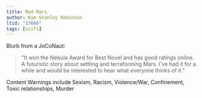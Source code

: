 ```yaml
---
title: Red Mars
author: Kim Stanley Robinson
ltid: "17666"
tags: [scifi]
---
```


Blurb from a JoCoNaut:

> "It won the Nebula Award for Best Novel and has good ratings online. A
> futuristic story about settling and terraforming Mars. I’ve had it for a while
> and would be interested to hear what everyone thinks of it."

Content Warnings include Sexism, Racism, Violence/War, Confinement, Toxic
relationships, Murder
